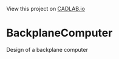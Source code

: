View this project on [CADLAB.io](https://cadlab.io/project/715/master/files)

BackplaneComputer
=================

Design of a backplane computer
